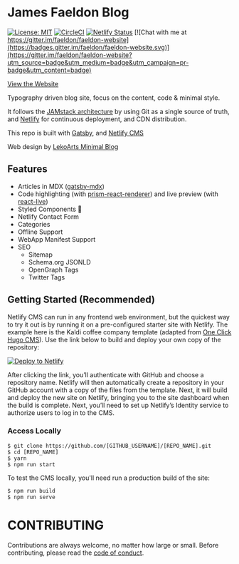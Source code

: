 # James Faeldon Blog

[![License: MIT](https://img.shields.io/badge/License-MIT-blue.svg)](https://raw.githubusercontent.com/faeldon/faeldon-website/master/LICENSE)
[![CircleCI](https://circleci.com/gh/faeldon/faeldon-website.svg?style=svg)](https://circleci.com/gh/faeldon/faeldon-website)
[![Netlify Status](https://api.netlify.com/api/v1/badges/9289d080-75b7-43d4-bf90-16af8b0467da/deploy-status)](https://app.netlify.com/sites/faeldon/deploys)
[![Chat with me at https://gitter.im/faeldon/faeldon-website](https://badges.gitter.im/faeldon/faeldon-website.svg)](https://gitter.im/faeldon/faeldon-website?utm_source=badge&utm_medium=badge&utm_campaign=pr-badge&utm_content=badge)

[View the Website](https://james.faeldon.com)

Typography driven blog site, focus on the content, code & minimal style.

It follows the [JAMstack architecture](https://jamstack.org) by using Git as a single source of truth, and [Netlify](https://www.netlify.com) for continuous deployment, and CDN distribution.

This repo is built with [Gatsby](https://www.gatsbyjs.org/), and [Netlify CMS](https://www.netlifycms.org)

Web design by [LekoArts Minimal Blog](https://github.com/LekoArts/gatsby-starter-minimal-blog)

## Features

- Articles in MDX ([gatsby-mdx](https://github.com/ChristopherBiscardi/gatsby-mdx))
- Code highlighting (with [prism-react-renderer](https://github.com/FormidableLabs/prism-react-renderer)) and live preview (with [react-live](https://github.com/FormidableLabs/react-live))
- Styled Components 💅
- Netlify Contact Form
- Categories
- Offline Support
- WebApp Manifest Support
- SEO
  - Sitemap
  - Schema.org JSONLD
  - OpenGraph Tags
  - Twitter Tags

## Getting Started (Recommended)

Netlify CMS can run in any frontend web environment, but the quickest way to try it out is by running it on a pre-configured starter site with Netlify. The example here is the Kaldi coffee company template (adapted from [One Click Hugo CMS](https://github.com/netlify-templates/one-click-hugo-cms)). Use the link below to build and deploy your own copy of the repository:

[![Deploy to Netlify](https://www.netlify.com/img/deploy/button.svg)](https://app.netlify.com/start/deploy?repository=https://github.com/faeldon/faeldon-website&amp;stack=cms)

After clicking the link, you’ll authenticate with GitHub and choose a repository name. Netlify will then automatically create a repository in your GitHub account with a copy of the files from the template. Next, it will build and deploy the new site on Netlify, bringing you to the site dashboard when the build is complete. Next, you’ll need to set up Netlify’s Identity service to authorize users to log in to the CMS.


### Access Locally
```
$ git clone https://github.com/[GITHUB_USERNAME]/[REPO_NAME].git
$ cd [REPO_NAME]
$ yarn
$ npm run start
```

To test the CMS locally, you'll need run a production build of the site:
```
$ npm run build
$ npm run serve
```

# CONTRIBUTING

Contributions are always welcome, no matter how large or small. Before contributing,
please read the [code of conduct](CODE_OF_CONDUCT.md).
